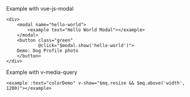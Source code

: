 Example with vue-js-modal

    <div>
        <modal name="hello-world">
            <example text="Hello World Modal"></example>
        </modal>
        <button class="green"
                @click="$modal.show('hello-world')">
        Demo: Dog Profile photo
        </button>
    </div>

Example with v-media-query


    <example :text="colorDemo" v-show="$mq.resize && $mq.above('width', 1200)"></example>

